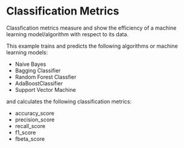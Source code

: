 # Classification Metrics

Classfication metrics measure and show the efficiency of a machine learning model/algorithm with respect to its data.

This example trains and predicts the following algorithms or machine learning models:
- Naive Bayes
- Bagging Classifier
- Random Forest Classfier
- AdaBoostClassifier
- Support Vector Machine

and calculates the following classification metrics:
- accuracy_score
- precision_score
- recall_score
- f1_score
- fbeta_score
